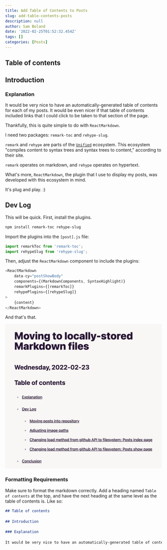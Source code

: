 ```yaml
---
title: Add Table of Contents to Posts
slug: add-table-contents-posts
description: null
author: Sam Boland
date: '2022-02-25T01:52:32.454Z'
tags: []
categories: [Posts]
---
```


## Table of contents

## Introduction

### Explanation

It would be very nice to have an automatically-generated table of contents for each of my posts. It would be even nicer if that table of contents included links that I could click to be taken to that section of the page.

Thankfully, this is quite simple to do with `ReactMarkdown`.

I need two packages: `remark-toc` and `rehype-slug`.

`remark` and `rehype` are parts of the [`Unified`](https://unifiedjs.com/) ecosystem. This ecosystem "compiles content to syntax trees and syntax trees to content," according to their site.

`remark` operates on markdown, and `rehype` operates on hypertext.

What's more, `ReactMarkdown`, the plugin that I use to display my posts, was developed with this ecosystem in mind.

It's plug and play. :)

## Dev Log

This will be quick. First, install the plugins.

```bash
npm install remark-toc rehype-slug
```

Import the plugins into the `[post].js` file:

```js
import remarkToc from 'remark-toc';
import rehypeSlug from 'rehype-slug';
```

Then, adjust the `ReactMarkdown` component to include the plugins:

```js
<ReactMarkdown
    data-cy="postShowBody"
    components={(MarkdownComponents, SyntaxHighlight)}
    remarkPlugins={[remarkToc]}
    rehypePlugins={[rehypeSlug]}
>
    {content}
</ReactMarkdown>
```

And that's that.

![Image showing a table of contents under a previous post](../public/Screen%20Shot%202022-02-24%20at%206.09.54%20PM.png)

### Formatting Requirements

Make sure to format the markdown correctly. Add a heading named `Table of contents` at the top, and have the next heading at the same level as the table of contents is. Like so:

```md
## Table of contents

## Introduction

### Explanation

It would be very nice to have an automatically-generated table of contents for each of my posts. It would be even nicer if that table 
```
